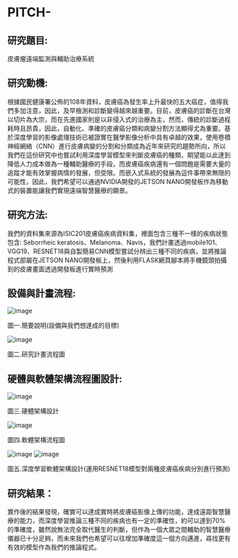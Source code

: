 # PITCH-
## 研究題目: 
皮膚瘤遠端監測與輔助治療系統
## 研究動機: 
根據國民健康署公佈的108年資料，皮膚癌為發生率上升最快的五大癌症，值得我們多加注意，因此，及早檢測和診斷變得越來越重要。目前，皮膚癌的診斷在台灣以切片為大宗，而在先進國家則是以非侵入式的治療為主，然而，傳統的診斷過程耗時且昂貴，因此，自動化、準確的皮膚癌分類和病變分割方法顯得尤為重要。基於深度學習的影像處理技術已被證實在醫學影像分析中具有卓越的效果，使用卷積神經網絡（CNN）進行皮膚病變的分割和分類成為近年來研究的趨勢所向，所以我們在這份研究中也嘗試利用深度學習模型來判斷皮膚癌的種類，期望能以此達到降低人力成本做為一種輔助醫療的手段，而皮膚癌疾病還有一個問題是需要大量的追蹤才能有效掌握病情的發展，但受限。而嵌入式系統的發展為這件事帶來無限的可能性，因此，我們希望可以通過NVIDIA開發的JETSON NANO開發板作為移動式的裝置能讓我們實現遠端智慧醫療的願景。
## 研究方法:
我們的資料集來源為ISIC201皮膚癌疾病資料集，裡面包含三種不一樣的疾病狀態包含: Seborrheic keratosis、Melanoma、Navis，我們計畫透過mobile101、VGG19、RESNET18與自製簡易CNN模型嘗試分辨出三種不同的疾病，並將推論程式部屬在JETSON NANO開發板上，然後利用FLASK網頁腳本將手機鏡頭拍攝到的皮膚畫面透過開發板進行實時預測
## 設備與計畫流程:

![image](https://github.com/user-attachments/assets/fddea05c-47d8-40cb-861c-2f3424c95d1b)

圖一.簡要說明(設備與我們想達成的目標)

![image](https://github.com/user-attachments/assets/4f1d37c3-8fd2-439d-82a8-daa901aa077a)
	 
圖二.研究計畫流程圖




## 硬體與軟體架構流程圖設計:

![image](https://github.com/user-attachments/assets/1d1bcefa-318b-438c-a0df-d8fc07441321)


 
圖三.硬體架構設計

![image](https://github.com/user-attachments/assets/f7311af4-8ca9-466b-9393-ef56a1d16c7a)

圖四.軟體架構流程圖

![image](https://github.com/user-attachments/assets/952b5b16-20de-4c1a-bd7b-538decb58223) 
![image](https://github.com/user-attachments/assets/8e024d6b-bb01-4feb-9a31-3e2311c5200a)

 
圖五.深度學習軟體架構設計(運用RESNET18模型對兩種皮膚癌疾病分別進行預測)

## 研究結果：
實作後的結果發現，確實可以達成實時將皮膚癌影像上傳的功能，達成遠距智慧醫療的能力，而深度學習推論三種不同的疾病也有一定的準確性，約可以達到70%的準確度，雖然說無法完全取代醫生的判斷，但作為一個大眾之間輔助的智慧醫療儀器已十分足夠，而未來我們也希望可以往增加準確度這一個方向邁進，尋找更有有效的模型作為我們的推論程式。

